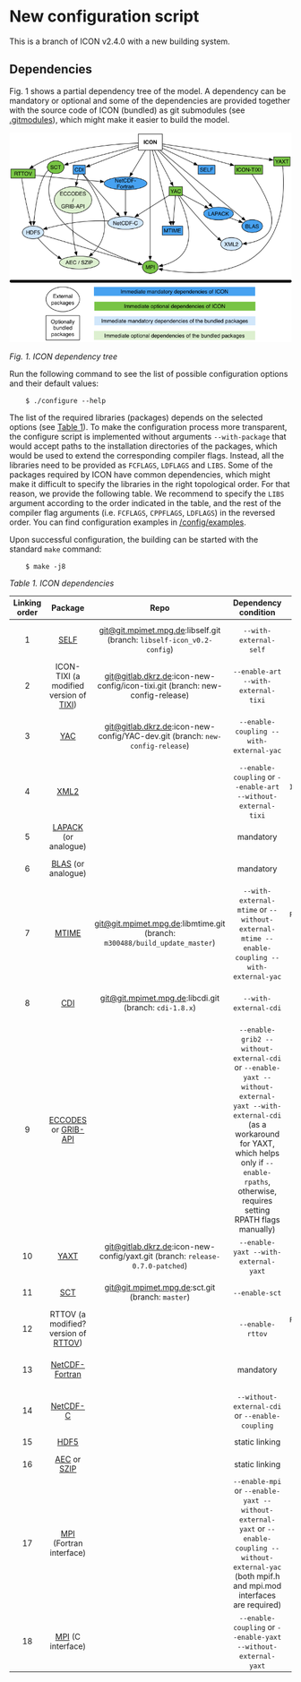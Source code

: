 # New configuration script

This is a branch of ICON v2.4.0 with a new building system.

## Dependencies
Fig. 1 shows a partial dependency tree of the model. A dependency can be
mandatory or optional and some of the dependencies are provided together
with the source code of ICON (bundled) as git submodules (see
[.gitmodules](/.gitmodules)), which might make it easier to build the model.

<a name="icon-depgraph"/>![ICON dependency tree](/doc/config/icon-config-doc-depgraph.png)

*Fig. 1. ICON dependency tree*</a>

Run the following command to see the list of possible configuration options and
their default values:
```console
    $ ./configure --help
```

The list of the required libraries (packages) depends on the selected options
(see [Table 1](#icon-deptable)). To make the configuration process more
transparent, the configure script is implemented without arguments
`--with-package` that would accept paths to the installation directories of the
packages, which would be used to extend the corresponding compiler flags.
Instead, all the libraries need to be provided as `FCFLAGS`, `LDFLAGS` and
`LIBS`. Some of the packages required by ICON have common dependencies, which
might make it difficult to specify the libraries in the right topological
order. For that reason, we provide the following table. We recommend to specify
the `LIBS` argument according to the order indicated in the table, and the rest
of the compiler flag arguments (i.e. `FCFLAGS`, `CPPFLAGS`, `LDFLAGS`) in the
reversed order. You can find configuration examples in
[/config/examples](/config/examples).

Upon successful configuration, the building can be started with the standard
`make` command:
```console
    $ make -j8
```

<a name="icon-deptable">*Table 1. ICON dependencies*</a>

| Linking order | Package | Repo | Dependency condition | Required flags |
| :---: | :---: | :---: | :---: | :---: |
|  1 | [SELF](https://code.mpimet.mpg.de/projects/self-standard-extendible-library-for-fortran) | git@git.mpimet.mpg.de:libself.git (branch: `libself-icon_v0.2-config`) | `--with-external-self` | `FCFLAGS='-I/path/to/libself/include' LDFLAGS='-L/path/to/libself/lib' LIBS='-lself'` |
|  2 | ICON-TIXI (a modified version of [TIXI](https://github.com/DLR-SC/tixi)) | git@gitlab.dkrz.de:icon-new-config/icon-tixi.git (branch: new-config-release) | `--enable-art --with-external-tixi` | `FCFLAGS='-I/path/to/tixi/include' LDFLAGS='-L/path/to/tixi/lib' LIBS='-licon_tixi'` |
|  3 | [YAC](https://doc.redmine.dkrz.de/YAC/html/) | git@gitlab.dkrz.de:icon-new-config/YAC-dev.git (branch: `new-config-release`) | `--enable-coupling --with-external-yac` | `FCFLAGS='-I/path/to/yac/include' LDFLAGS='-L/path/to/yac/lib -L/path/to/libxml2/lib -L/path/to/netcdf/lib' LIBS='-lyac -lxml2 -lnetcdf'` |
|  4 | [XML2](http://www.xmlsoft.org/) | | `--enable-coupling` or `--enable-art --without-external-tixi` | `CPPFLAGS='-I/path/to/libxml2/include/libxml2' LDFLAGS='-L/path/to/libxml2/lib' LIBS='-lxml2'` |
|  5 | [LAPACK](http://www.netlib.org/lapack/) (or analogue) | | mandatory | `LDFLAGS='-L/path/to/lapack/lib' LIBS='-llapack'` (depends on the implementation) |
|  6 | [BLAS](http://www.netlib.org/blas/) (or analogue) | | mandatory | `LDFLAGS='-L/path/to/blas/lib' LIBS='-lblas'` (depends on the implementation) |
|  7 | [MTIME](https://code.mpimet.mpg.de/projects/mtime) | git@git.mpimet.mpg.de:libmtime.git (branch: `m300488/build_update_master`) | `--with-external-mtime` or `--without-external-mtime --enable-coupling --with-external-yac` | `FCFLAGS='-I/path/to/mtime/include' CPPFLAGS='-I/path/to/mtime/include' LDFLAGS='-L/path/to/mtime/lib' LIBS='-lmtime'` |
|  8 | [CDI](https://code.mpimet.mpg.de/projects/cdi/) | git@git.mpimet.mpg.de:libcdi.git (branch: `cdi-1.8.x`) | `--with-external-cdi` | `FCFLAGS='-I/path/to/libcdi/include' LDFLAGS='-L/path/to/libcdi/lib' LIBS='-lcdi_f2003 -lcdi'` |
|  9 | [ECCODES](https://confluence.ecmwf.int/display/ECC) or [GRIB-API](https://confluence.ecmwf.int/display/GRIB/Home) | | `--enable-grib2 --without-external-cdi` or `--enable-yaxt --without-external-yaxt --with-external-cdi` (as a workaround for YAXT, which helps only if `--enable-rpaths`, otherwise, requires setting RPATH flags manually) | `CPPFLAGS='-I/path/to/eccodes/include' LDFLAGS='-L/path/to/eccodes/lib' LIBS='-leccodes'` (or `LIBS='-lgrib_api'`) |
| 10 | [YAXT](https://www.dkrz.de/redmine/projects/yaxt/wiki) | git@gitlab.dkrz.de:icon-new-config/yaxt.git (branch: `release-0.7.0-patched`) | `--enable-yaxt --with-external-yaxt` | `FCFLAGS='-I/path/to/yaxt/include' LDFLAGS='-L/path/to/yaxt/lib' LIBS='-lyaxt'` |
| 11 | [SCT](https://code.mpimet.mpg.de/projects/performance-monitoring/wiki/Access_of_stored_performance_data) | git@git.mpimet.mpg.de:sct.git (branch: `master`) | `--enable-sct` | `FCFLAGS='-I/path/to/sct/include' LDFLAGS='-L/path/to/sct/lib' LIBS='-lsct'` |
| 12 | RTTOV (a modified? version of [RTTOV](https://www.nwpsaf.eu/site/software/rttov/)) | | `--enable-rttov` | `FCFLAGS='-I/path/to/rttov/include' LDFLAGS='-L/path/to/rttov/lib' LIBS='-lradiance -lrttov10.2'` |
| 13 | [NetCDF-Fortran](https://www.unidata.ucar.edu/software/netcdf/docs-fortran/) | | mandatory | `FCFLAGS='-I/path/to/netcdf-fortran/include' LDFLAGS='-L/path/to/netcdf-fortran/lib' LIBS='-lnetcdff'` |
| 14 | [NetCDF-C](https://www.unidata.ucar.edu/software/netcdf/docs/) | | `--without-external-cdi` or `--enable-coupling` | `CPPFLAGS='-I/path/to/netcdf/include' LDFLAGS='-L/path/to/netcdf/lib' LIBS='-lnetcdf'` |
| 15 | [HDF5](https://support.hdfgroup.org/HDF5/) | | static linking | `LDFLAGS='-L/path/to/hdf5/lib' LIBS='-lhdf5_hl -lhdf5'` |
| 16 | [AEC](https://gitlab.dkrz.de/k202009/libaec) or [SZIP](https://support.hdfgroup.org/doc_resource/SZIP/) | | static linking | `LDFLAGS='-L/path/to/aec/lib' LIBS='-laec'` (or `LIBS='-lsz'`) |
| 17 | [MPI](https://www.mpi-forum.org/) (Fortran interface) | | `--enable-mpi` or `--enable-yaxt --without-external-yaxt` or `--enable-coupling --without-external-yac` (both mpif.h and mpi.mod interfaces are required) | `FC='/path/to/mpi/bin/mpif90'` or `FCFLAGS='-I/path/to/mpi/include' LDFLAGS='-L/path/to/mpi/lib' LIBS='-lmpifort -lmpi'` (depends on the implementation) |
| 18 | [MPI](https://www.mpi-forum.org/) (C interface) | | `--enable-coupling` or `--enable-yaxt --without-external-yaxt` | `CC=/path/to/mpi/bin/mpicc` or `CPPFLAGS=-I/path/to/mpi/include LDFLAGS='-L/path/to/mpi/lib' LIBS='-lmpi'` (depends on the implementation) |


